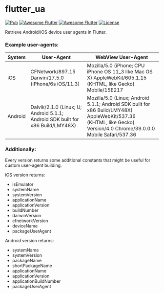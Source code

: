 # flutter_ua

[![Pub](https://img.shields.io/pub/v/user_agent_client.svg)](https://pub.dartlang.org/packages/flutter_ua)
[![Awesome Flutter](https://img.shields.io/badge/Awesome-Flutter-blue.svg?longCache=true&style=flat-square)]()
[![Awesome Flutter](https://img.shields.io/badge/Platform-Android_iOS-blue.svg?longCache=true&style=flat-square)]()
[![License](https://img.shields.io/badge/License-MIT-blue.svg)](/LICENSE)

Retrieve Android/iOS device user agents in Flutter.

### Example user-agents:

| System  | User-Agent                                                                     | WebView User-Agent                                                                                                                                                 |
| ------- | ------------------------------------------------------------------------------ | ------------------------------------------------------------------------------------------------------------------------------------------------------------------ |
| iOS     | CFNetwork/897.15 Darwin/17.5.0 (iPhone/6s iOS/11.3)                            | Mozilla/5.0 (iPhone; CPU iPhone OS 11_3 like Mac OS X) AppleWebKit/605.1.15 (KHTML, like Gecko) Mobile/15E217                                                      |
| Android | Dalvik/2.1.0 (Linux; U; Android 5.1.1; Android SDK built for x86 Build/LMY48X) | Mozilla/5.0 (Linux; Android 5.1.1; Android SDK built for x86 Build/LMY48X) AppleWebKit/537.36 (KHTML, like Gecko) Version/4.0 Chrome/39.0.0.0 Mobile Safari/537.36 |

### Additionally:

Every version returns some additional constants that might be useful for custom user-agent building.

iOS version returns:

- isEmulator
- systemName
- systemVersion
- applicationName
- applicationVersion
- buildNumber
- darwinVersion
- cfnetworkVersion
- deviceName
- packageUserAgent

Android version returns:

- systemName
- systemVersion
- packageName
- shortPackageName
- applicationName
- applicationVersion
- applicationBuildNumber
- packageUserAgent
